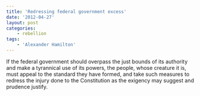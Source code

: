 ```yaml
---
title: 'Redressing federal government excess'
date: '2012-04-27'
layout: post
categories:
    - rebellion
tags:
    - 'Alexander Hamilton'
---
```


If the federal government should overpass the just bounds of its authority and make a tyrannical use of its powers, the people, whose creature it is, must appeal to the standard they have formed, and take such measures to redress the injury done to the Constitution as the exigency may suggest and prudence justify.